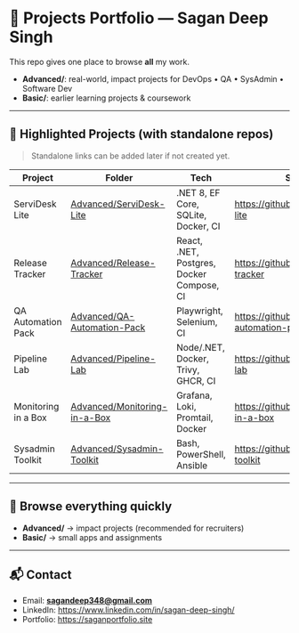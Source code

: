 # 🚀 Projects Portfolio — Sagan Deep Singh

This repo gives one place to browse **all** my work.
- **Advanced/**: real-world, impact projects for DevOps • QA • SysAdmin • Software Dev
- **Basic/**: earlier learning projects & coursework

---

## 🌟 Highlighted Projects (with standalone repos)
> Standalone links can be added later if not created yet.

| Project | Folder | Tech | Standalone Repo |
|---|---|---|---|
| ServiDesk Lite | [Advanced/ServiDesk-Lite](Advanced/ServiDesk-Lite/) | .NET 8, EF Core, SQLite, Docker, CI | https://github.com/sin12559/servidesk-lite |
| Release Tracker | [Advanced/Release-Tracker](Advanced/Release-Tracker/) | React, .NET, Postgres, Docker Compose, CI | https://github.com/sin12559/release-tracker |
| QA Automation Pack | [Advanced/QA-Automation-Pack](Advanced/QA-Automation-Pack/) | Playwright, Selenium, CI | https://github.com/sin12559/qa-automation-pack |
| Pipeline Lab | [Advanced/Pipeline-Lab](Advanced/Pipeline-Lab/) | Node/.NET, Docker, Trivy, GHCR, CI | https://github.com/sin12559/pipeline-lab |
| Monitoring in a Box | [Advanced/Monitoring-in-a-Box](Advanced/Monitoring-in-a-Box/) | Grafana, Loki, Promtail, Docker | https://github.com/sin12559/monitoring-in-a-box |
| Sysadmin Toolkit | [Advanced/Sysadmin-Toolkit](Advanced/Sysadmin-Toolkit/) | Bash, PowerShell, Ansible | https://github.com/sin12559/sysadmin-toolkit |

---

## 📂 Browse everything quickly
- **Advanced/** → impact projects (recommended for recruiters)
- **Basic/** → small apps and assignments

---

## 📬 Contact
- Email: **sagandeep348@gmail.com**
- LinkedIn: https://www.linkedin.com/in/sagan-deep-singh/
- Portfolio: https://saganportfolio.site

